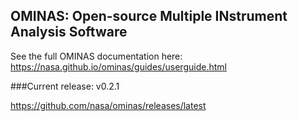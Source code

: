 ## OMINAS:  Open-source Multiple INstrument Analysis Software

See the full OMINAS documentation here:  https://nasa.github.io/ominas/guides/userguide.html

###Current release: v0.2.1

https://github.com/nasa/ominas/releases/latest
